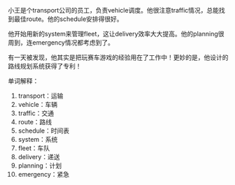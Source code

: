 小王是个transport公司的员工，负责vehicle调度。他很注意traffic情况，总能找到最佳route。他的schedule安排得很好。

他开始用新的system来管理fleet，这让delivery效率大大提高。他的planning很周到，连emergency情况都考虑到了。

有一天被发现，他其实是把玩赛车游戏的经验用在了工作中！更妙的是，他设计的路线规划系统获得了专利！

单词解释：
1. transport：运输
2. vehicle：车辆
3. traffic：交通
4. route：路线
5. schedule：时间表
6. system：系统
7. fleet：车队
8. delivery：递送
9. planning：计划
10. emergency：紧急 